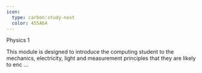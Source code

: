 ```yaml
---
icon:
  type: carbon:study-next
  color: 455A64
---
```

Physics 1

This module is designed to introduce the computing student to the mechanics, electricity, light and measurement principles that they are likely to enc ... 
